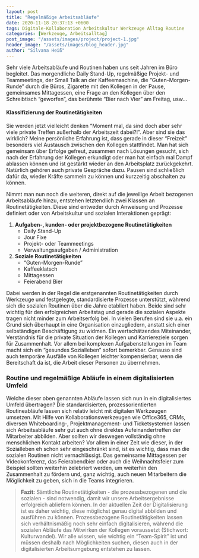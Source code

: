 ```yaml
---
layout: post
title: "Regelmäßige Arbeitsabläufe"
date: 2020-11-18 20:37:13 +0600
tags: Digitale-Kollaboration Arbeitskultur Werkzeuge Alltag Routine
categories: [Werkzeuge, Arbeitsalltag]
post_image: "/assets/images/project/project-1.jpg"
header_image: "/assets/images/blog_header.jpg"
author: "Silvana Heiß"
---
```

Sehr viele Arbeitsabläufe und Routinen haben uns seit Jahren im Büro begleitet. Das morgendliche Daily Stand-Up, regelmäßige Projekt- und Teammeetings, der Small Talk an der Kaffeemaschine, die “Guten-Morgen-Runde” durch die Büros, Zigarette mit den Kollegen in der Pause, gemeinsames Mittagessen, eine Frage an den Kollegen über den Schreibtisch “geworfen”, das berühmte “Bier nach Vier” am Freitag, usw… 

#### Klassifizierung der Routinetätigkeiten 

Sie werden jetzt vielleicht denken “Moment mal, da sind doch aber sehr viele private Treffen außerhalb der Arbeitszeit dabei?!”. Aber sind sie das wirklich? Meine persönliche Erfahrung ist, dass gerade in dieser “Freizeit” besonders viel Austausch zwischen den Kollegen stattfindet. Man hat sich gemeinsam über Erfolge gefreut, zusammen nach Lösungen gesucht, sich nach der Erfahrung der Kollegen erkundigt oder man hat einfach mal Dampf ablassen können und ist gestärkt wieder an den Arbeitsplatz zurückgekehrt. Natürlich gehören auch private Gespräche dazu. Pausen sind schließlich dafür da, wieder Kräfte sammeln zu können und kurzzeitig abschalten zu können. 

Nimmt man nun noch die weiteren, direkt auf die jeweilige Arbeit bezogenen Arbeitsabläufe hinzu, entstehen letztendlich zwei Klassen an Routinetätigkeiten. Diese sind entweder durch Anweisung und Prozesse definiert oder von Arbeitskultur und sozialen Interaktionen geprägt: 

1. __Aufgaben-, kunden- oder projektbezogene Routinetätigkeiten__
    * Daily Stand-Up 
    * Jour Fixe 
    * Projekt- oder Teammeetings 
    * Verwaltungsaufgaben / Administration 
2. __Soziale Routinetätigkeiten__ 
    * “Guten-Morgen-Runde” 
    * Kaffeeklatsch 
    * Mittagessen 
    * Feierabend Bier 

Dabei werden in der Regel die erstgenannten Routinetätigkeiten durch Werkzeuge und festgelegte, standardisierte Prozesse unterstützt, während sich die sozialen Routinen über die Jahre etabliert haben. Beide sind sehr wichtig für den erfolgreichen Arbeitstag und gerade die sozialen Aspekte tragen nicht minder zum Arbeitserfolg bei. In vielen Berufen sind sie u.a. ein Grund sich überhaupt in eine Organisation einzugliedern, anstatt sich einer selbständigen Beschäftigung zu widmen. Ein wertschätzendes Miteinander, Verständnis für die private Situation der Kollegen und Karriereziele sorgen für Zusammenhalt. Vor allem bei komplexen Aufgabenstellungen im Team macht sich ein “gesundes Sozialleben” sofort bemerkbar. Genauso sind auch temporäre Ausfälle von Kollegen leichter kompensierbar, wenn die Bereitschaft da ist, die Arbeit dieser Personen zu übernehmen. 

### Routine und regelmäßige Abläufe in einem digitalisierten Umfeld 
Welche dieser oben genannten Abläufe lassen sich nun in ein digitalisiertes Umfeld übertragen? Die standardisierten, prozessorientierten Routineabläufe lassen sich relativ leicht mit digitalen Werkzeugen umsetzen. Mit Hilfe von Kollaborationswerkzeugen wie Office365, CRMs, diversen Whiteboarding-, Projektmanagement- und Ticketsystemen lassen sich Arbeitsabläufe sehr gut auch ohne direktes Aufeinandertreffen der Mitarbeiter abbilden. Aber sollten wir deswegen vollständig ohne menschlichen Kontakt arbeiten? Vor allem in einer Zeit wie dieser, in der Sozialleben eh schon sehr eingeschränkt sind, ist es wichtig, dass man die sozialen Routinen nicht vernachlässigt. Das gemeinsame Mittagessen per Videokonferenz, das Feierabendbier oder auch die Weihnachtsfeier zum Beispiel sollten weiterhin zelebriert werden, um weiterhin den Zusammenhalt zu fördern und, ganz wichtig, auch neuen Mitarbeitern die Möglichkeit zu geben, sich in die Teams integrieren. 

 > __Fazit:__ 
 > Sämtliche Routinetätigkeiten - die prozessbezogenen und die sozialen - sind notwendig, damit wir unsere Arbeitsergebnisse erfolgreich abliefern können. In der aktuellen Zeit der Digitalisierung ist es daher wichtig, diese möglichst genau digital abbilden und ausführen zu können. 
 > Prozessbezogene Routinetätigkeiten lassen sich verhältnismäßig noch sehr einfach digitalisieren, während die sozialen Abläufe das Mitwirken der Kollegen voraussetzt (Stichwort: Kulturwandel). 
 > Wir alle wissen, wie wichtig ein “Team-Spirit” ist und müssen deshalb nach Möglichkeiten suchen, diesen auch in der digitalisierten Arbeitsumgebung entstehen zu lassen. 